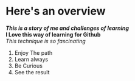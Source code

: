 # Here's an overview
***This is a story of me and challenges of learning***  
**I Love this way of learning for Github**   
*This technique is so fascinating*
1. Enjoy The path   
2. Learn always   
3. Be Curious   
4. See the result

